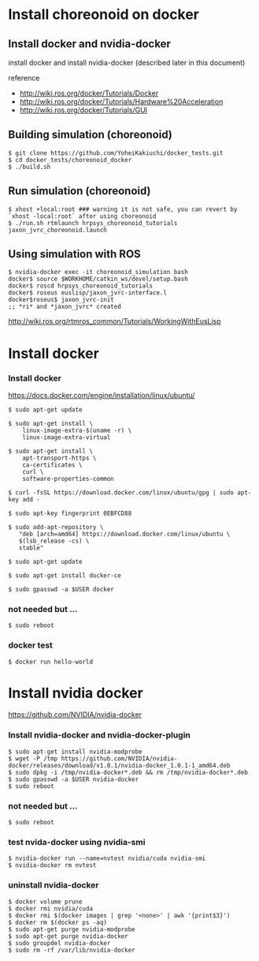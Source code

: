 # Install choreonoid on docker

## Install docker and nvidia-docker

install docker and install nvidia-docker (described later in this document)

reference
- http://wiki.ros.org/docker/Tutorials/Docker
- http://wiki.ros.org/docker/Tutorials/Hardware%20Acceleration
- http://wiki.ros.org/docker/Tutorials/GUI

## Building simulation (choreonoid)
~~~
$ git clone https://github.com/YoheiKakiuchi/docker_tests.git
$ cd docker_tests/choreonoid_docker
$ ./build.sh
~~~

## Run simulation (choreonoid)
~~~
$ xhost +local:root ### warning it is not safe, you can revert by `xhost -local:root` after using choreonoid
$ ./run.sh rtmlaunch hrpsys_choreonoid_tutorials jaxon_jvrc_choreonoid.launch
~~~

## Using simulation with ROS
~~~
$ nvidia-docker exec -it choreonoid_simulation bash
docker$ source $WORKHOME/catkin_ws/devel/setup.bash
docker$ roscd hrpsys_choreonoid_tutorials
docker$ roseus euslisp/jaxon_jvrc-interface.l
docker$roseus$ jaxon_jvrc-init
;; *ri* and *jaxon_jvrc* created
~~~
http://wiki.ros.org/rtmros_common/Tutorials/WorkingWithEusLisp

# Install docker

### Install docker
https://docs.docker.com/engine/installation/linux/ubuntu/
~~~
$ sudo apt-get update

$ sudo apt-get install \
    linux-image-extra-$(uname -r) \
    linux-image-extra-virtual

$ sudo apt-get install \
    apt-transport-https \
    ca-certificates \
    curl \
    software-properties-common

$ curl -fsSL https://download.docker.com/linux/ubuntu/gpg | sudo apt-key add -

$ sudo apt-key fingerprint 0EBFCD88

$ sudo add-apt-repository \
   "deb [arch=amd64] https://download.docker.com/linux/ubuntu \
   $(lsb_release -cs) \
   stable"

$ sudo apt-get update

$ sudo apt-get install docker-ce

$ sudo gpasswd -a $USER docker
~~~

### not needed but ...
~~~
$ sudo reboot
~~~

### docker test
~~~
$ docker run hello-world
~~~

# Install nvidia docker
https://github.com/NVIDIA/nvidia-docker

### Install nvidia-docker and nvidia-docker-plugin
~~~
$ sudo apt-get install nvidia-modprobe
$ wget -P /tmp https://github.com/NVIDIA/nvidia-docker/releases/download/v1.0.1/nvidia-docker_1.0.1-1_amd64.deb
$ sudo dpkg -i /tmp/nvidia-docker*.deb && rm /tmp/nvidia-docker*.deb
$ sudo gpasswd -a $USER nvidia-docker
$ sudo reboot
~~~

### not needed but ...
~~~
$ sudo reboot
~~~

### test nvida-docker using nvidia-smi
~~~
$ nvidia-docker run --name=nvtest nvidia/cuda nvidia-smi
$ nvidia-docker rm nvtest
~~~

### uninstall nvidia-docker
~~~
$ docker volume prune
$ docker rmi nvidia/cuda
$ docker rmi $(docker images | grep '<none>' | awk '{print$3}')
$ docker rm $(docker ps -aq)
$ sudo apt-get purge nvidia-modprobe
$ sudo apt-get purge nvidia-docker
$ sudo groupdel nvidia-docker
$ sudo rm -rf /var/lib/nvidia-docker
~~~
